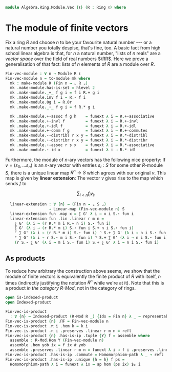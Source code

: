 <!--
```agda
open import Algebra.Ring.Module
open import Algebra.Group.NAry
open import Algebra.Group.Ab
open import Algebra.Group
open import Algebra.Ring

open import Cat.Displayed.Univalence.Thin
open import Cat.Diagram.Product.Indexed
open import Cat.Prelude

open import Data.Fin.Base
```
-->

```agda
module Algebra.Ring.Module.Vec {ℓ} (R : Ring ℓ) where
```

<!--
```agda
private module R = Ring-on (R .snd)
open make-abelian-group
open Module-on
```
-->

# The module of finite vectors

Fix a ring $R$ and choose $n$ to be your favourite natural number --- or
a natural number you totally despise, that's fine, too. A basic fact
from high school linear algebra is that, for $n$ a natural number,
"lists of $n$ reals" are a _vector space_ over the field of real numbers
$\RR$. Here we prove a generalisation of that fact: lists of $n$
elements of $R$ are a module over $R$.

```agda
Fin-vec-module : ∀ n → Module R ℓ
Fin-vec-module n = to-module mk where
  mk : make-module R (Fin n → ⌞ R ⌟)
  mk .make-module.has-is-set = hlevel 2
  mk .make-module._+_ f g i = f i R.+ g i
  mk .make-module.inv f i = R.- f i
  mk .make-module.0g i = R.0r
  mk .make-module._⋆_ f g i = f R.* g i

  mk .make-module.+-assoc f g h    = funext λ i → R.+-associative
  mk .make-module.+-invl f         = funext λ i → R.+-invl
  mk .make-module.+-idl f          = funext λ i → R.+-idl
  mk .make-module.+-comm f g       = funext λ i → R.+-commutes
  mk .make-module.⋆-distribl r x y = funext λ i → R.*-distribl
  mk .make-module.⋆-distribr r x y = funext λ i → R.*-distribr
  mk .make-module.⋆-assoc r s x    = funext λ i → R.*-associative
  mk .make-module.⋆-id x           = funext λ i → R.*-idl
```

Furthermore, the module of $n$-ary vectors has the following nice
property: If $v = (s_0, ... s_n)$ is an $n$-ary vector with entries $s_i
: S$ for some other $R$-module $S$, there is a unique linear map $R^n
\to S$ which agrees with our original $v$.  This map is given by
**linear extension**: The vector $v$ gives rise to the map which sends
$f$ to

$$
\sum_{i < n} f_iv_i\text{.}
$$

<!--
```agda
module _ {ℓ'} (S : Module R ℓ') where
  private
    module S = Module-on (S .snd)
    G' = Module-on→Group-on (S .snd)

  ∑-distr : ∀ {n} r (f : Fin n → ⌞ S ⌟)
          → r S.⋆ ∑ G' f
          ≡ ∑ G' λ i → r S.⋆ f i
  ∑-distr {n = zero} r f = S.⋆-idr
  ∑-distr {n = suc n} r f =
    r S.⋆ (f fzero S.+ ∑ G' (λ e → f (fsuc e)))            ≡⟨ S.⋆-distribl r (f fzero) _ ⟩
    (r S.⋆ f fzero) S.+ ⌜ r S.⋆ ∑ G' (λ e → f (fsuc e)) ⌝  ≡⟨ ap! (∑-distr {n} r (λ e → f (fsuc e))) ⟩
    (r S.⋆ f fzero) S.+ ∑ G' (λ i → r S.⋆ f (fsuc i))      ∎
```
-->

```agda
  linear-extension : ∀ {n} → (Fin n → ⌞ S ⌟)
                   → Linear-map (Fin-vec-module n) S
  linear-extension fun .map x = ∑ G' λ i → x i S.⋆ fun i
  linear-extension fun .lin .linear r m n =
    ∑ G' (λ i → (r R.* m i R.+ n i) S.⋆ fun i)                            ≡⟨ ap (∑ G')  (funext λ i → S.⋆-distribr (r R.* m i) (n i) (fun i)) ⟩
    ∑ G' (λ i → (r R.* m i) S.⋆ fun i S.+ n i S.⋆ fun i)                  ≡⟨ ∑-split (Module-on→Abelian-group-on (S .snd)) (λ i → (r R.* m i) S.⋆ fun i) _ ⟩
    ⌜ ∑ G' (λ i → (r R.* m i) S.⋆ fun i) ⌝ S.+ ∑ G' (λ i → n i S.⋆ fun i) ≡⟨ ap! (ap (∑ G') (funext λ i → sym (S.⋆-assoc r (m i) _))) ⟩
    ⌜ ∑ G' (λ i → r S.⋆ m i S.⋆ fun i) ⌝ S.+ ∑ G' (λ i → n i S.⋆ fun i)   ≡˘⟨ ap¡ (∑-distr r λ i → m i S.⋆ fun i) ⟩
    (r S.⋆ ∑ G' (λ i → m i S.⋆ fun i) S.+ ∑ G' λ i → n i S.⋆ fun i)       ∎
```

## As products

To reduce how arbitrary the construction above seems, we show that the
module of finite vectors is equivalently the finite product of $R$ with
itself, $n$ times (indirectly justifying the notation $R^n$ while we're
at it). Note that this is a product _in the category $R$-Mod_, not in
the category of rings.

```agda
open is-indexed-product
open Indexed-product

Fin-vec-is-product
  : ∀ {n} → Indexed-product (R-Mod R _) {Idx = Fin n} λ _ → representable-module R
Fin-vec-is-product {n} .ΠF = Fin-vec-module n
Fin-vec-is-product .π i .hom k = k i
Fin-vec-is-product .π i .preserves .linear r m n = refl
Fin-vec-is-product {n} .has-is-ip .tuple {Y} f = assemble where
  assemble : R-Mod.Hom Y (Fin-vec-module n)
  assemble .hom yob ix = f ix # yob
  assemble .preserves .linear r m n = funext λ i → f i .preserves .linear _ _ _
Fin-vec-is-product .has-is-ip .commute = Homomorphism-path λ _ → refl
Fin-vec-is-product .has-is-ip .unique {h = h} f ps =
  Homomorphism-path λ i → funext λ ix → ap hom (ps ix) $ₚ i
```
